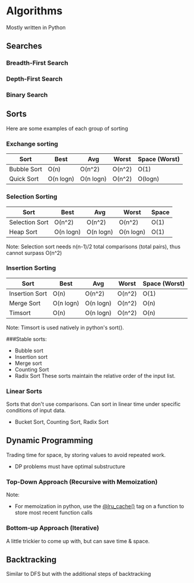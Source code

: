 # Algorithms
Mostly written in Python

## Searches
### Breadth-First Search
### Depth-First Search
### Binary Search

## Sorts
Here are some examples of each group of sorting
### Exchange sorting
|     Sort     |  Best      |  Avg       |  Worst  |  Space (Worst) |
|--------------|------------|------------|---------|----------------|
|  Bubble Sort |  O(n)      |  O(n^2)    |  O(n^2) |  O(1)          |
|  Quick Sort  |  O(n logn) |  O(n logn) |  O(n^2) |  O(logn)       |

### Selection Sorting

|     Sort       |  Best      |  Avg       |  Worst     |  Space |
|----------------|------------|------------|------------|--------|
| Selection Sort |  O(n^2)    |  O(n^2)    |  O(n^2)    |  O(1) |
|  Heap Sort     |  O(n logn) |  O(n logn) |  O(n logn) |  O(1) |

Note: Selection sort needs n(n-1)/2 total comparisons (total pairs), thus cannot surpass O(n^2)

### Insertion Sorting
|     Sort        |  Best      |  Avg       |  Worst  |  Space (Worst) |
|-----------------|------------|------------|---------|----------------|
|  Insertion Sort |  O(n)      |  O(n^2)    |  O(n^2) |  O(1) |
|  Merge Sort     |  O(n logn) |  O(n logn) |  O(n^2) |  O(n) |
|  Timsort        |  O(n)      |  O(n logn) |  O(n^2) |  O(n) |
Note: Timsort is used natively in python's sort().

###Stable sorts:
- Bubble sort
- Insertion sort
- Merge sort
- Counting Sort
- Radix Sort
These sorts maintain the relative order of the input list.

### Linear Sorts
Sorts that don't use comparisons. Can sort in linear time under specific conditions of input data.
- Bucket Sort, Counting Sort, Radix Sort


## Dynamic Programming
Trading time for space, by storing values to avoid repeated work.
- DP problems must have optimal substructure

### Top-Down Approach (Recursive with Memoization)

Note:
- For memoization in python, use the [@lru_cache()](https://www.geeksforgeeks.org/python-functools-lru_cache/) tag on a function to store most recent function calls

### Bottom-up Approach (Iterative)
A little trickier to come up with, but can save time & space.


## Backtracking
Similar to DFS but with the additional steps of backtracking
